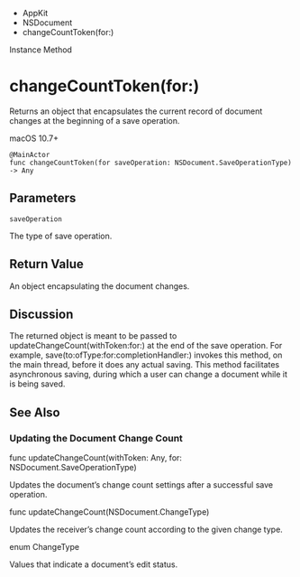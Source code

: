 

- AppKit
- NSDocument
-  changeCountToken(for:) 

Instance Method

# changeCountToken(for:)

Returns an object that encapsulates the current record of document changes at the beginning of a save operation.

macOS 10.7+

``` source
@MainActor
func changeCountToken(for saveOperation: NSDocument.SaveOperationType) -> Any
```

## Parameters 

`saveOperation`  

The type of save operation.

## Return Value

An object encapsulating the document changes.

## Discussion

The returned object is meant to be passed to updateChangeCount(withToken:for:) at the end of the save operation. For example, save(to:ofType:for:completionHandler:) invokes this method, on the main thread, before it does any actual saving. This method facilitates asynchronous saving, during which a user can change a document while it is being saved.

## See Also

### Updating the Document Change Count

func updateChangeCount(withToken: Any, for: NSDocument.SaveOperationType)

Updates the document’s change count settings after a successful save operation.

func updateChangeCount(NSDocument.ChangeType)

Updates the receiver’s change count according to the given change type.

enum ChangeType

Values that indicate a document’s edit status.

